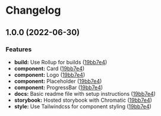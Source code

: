 # Changelog

## 1.0.0 (2022-06-30)


### Features

* **build:** Use Rollup for builds ([19bb7e4](https://github.com/kiqr/react/commit/19bb7e45b16565f59379eaafd750eaee67a9bf6c))
* **component:** Card ([19bb7e4](https://github.com/kiqr/react/commit/19bb7e45b16565f59379eaafd750eaee67a9bf6c))
* **component:** Logo ([19bb7e4](https://github.com/kiqr/react/commit/19bb7e45b16565f59379eaafd750eaee67a9bf6c))
* **component:** Placeholder ([19bb7e4](https://github.com/kiqr/react/commit/19bb7e45b16565f59379eaafd750eaee67a9bf6c))
* **component:** ProgressBar ([19bb7e4](https://github.com/kiqr/react/commit/19bb7e45b16565f59379eaafd750eaee67a9bf6c))
* **docs:** Basic readme file with setup instructions ([19bb7e4](https://github.com/kiqr/react/commit/19bb7e45b16565f59379eaafd750eaee67a9bf6c))
* **storybook:** Hosted storybook with Chromatic ([19bb7e4](https://github.com/kiqr/react/commit/19bb7e45b16565f59379eaafd750eaee67a9bf6c))
* **style:** Use Tailwindcss for component styling ([19bb7e4](https://github.com/kiqr/react/commit/19bb7e45b16565f59379eaafd750eaee67a9bf6c))
